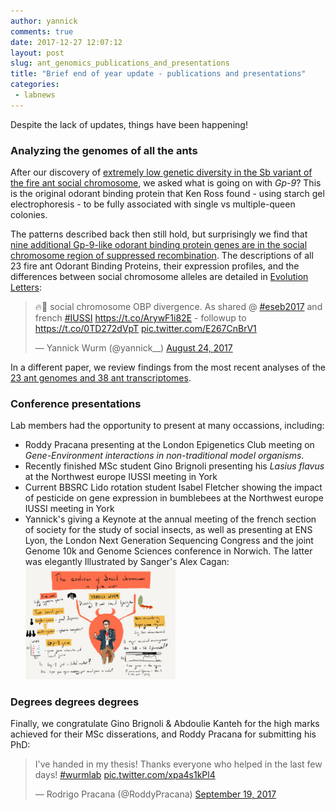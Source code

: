 ```yaml
---
author: yannick
comments: true
date: 2017-12-27 12:07:12
layout: post
slug: ant_genomics_publications_and_presentations
title: "Brief end of year update - publications and presentations"
categories:
 - labnews
---
```


Despite the lack of updates, things have been happening!

### Analyzing the genomes of all the ants

After our discovery of <a href="http://onlinelibrary.wiley.com/doi/10.1111/mec.14054/full">extremely low genetic diversity in the Sb variant of the fire ant social chromosome</a>, we asked what is going on with <em>Gp-9</em>? This is the original odorant binding protein that Ken Ross found - using starch gel electrophoresis - to be fully associated with single vs multiple-queen colonies.

The patterns described back then still hold, but surprisingly we find that <a href="http://onlinelibrary.wiley.com/doi/10.1002/evl3.22/full"> nine additional Gp-9-like odorant binding protein genes are in the social chromosome region of suppressed recombination</a>. The descriptions of all 23 fire ant Odorant Binding Proteins, their expression profiles, and the differences between social chromosome alleles are detailed in <a href="http://onlinelibrary.wiley.com/doi/10.1002/evl3.22/full">Evolution Letters</a>:

<blockquote class="twitter-tweet  tw-align-center" data-lang="en"><p lang="en" dir="ltr">🔥🐜 social chromosome OBP divergence. As shared @ <a href="https://twitter.com/hashtag/eseb2017?src=hash&amp;ref_src=twsrc%5Etfw">#eseb2017</a> and french <a href="https://twitter.com/hashtag/IUSSI?src=hash&amp;ref_src=twsrc%5Etfw">#IUSSI</a> <a href="https://t.co/ArywF1i82E">https://t.co/ArywF1i82E</a>  - followup to <a href="https://t.co/0TD272dVpT">https://t.co/0TD272dVpT</a> <a href="https://t.co/E267CnBrV1">pic.twitter.com/E267CnBrV1</a></p>&mdash; Yannick Wurm (@yannick__) <a href="https://twitter.com/yannick__/status/900737913364860929?ref_src=twsrc%5Etfw">August 24, 2017</a></blockquote>
<script async src="https://platform.twitter.com/widgets.js" charset="utf-8"></script>


In a different paper, we review findings from the most recent analyses of the <a href="https://www.sciencedirect.com/science/article/pii/S2214574517301335">23 ant genomes and 38 ant transcriptomes</a>.



### Conference presentations

Lab members had the opportunity to present at many occassions, including:
 * Roddy Pracana presenting at the London Epigenetics Club meeting on <em>Gene-Environment interactions in non-traditional model organisms</em>.
 * Recently finished MSc student Gino Brignoli presenting his <em>Lasius flavus</em> at the Northwest europe IUSSI meeting in York
 * Current BBSRC Lido rotation student Isabel Fletcher showing the impact of pesticide on gene expression in bumblebees at the Northwest europe IUSSI meeting in York
 * Yannick's giving a Keynote at the annual meeting of the french section of society for the study of social insects, as well as presenting at ENS Lyon, the London Next Generation Sequencing Congress and the joint Genome 10k and Genome Sciences conference in Norwich. The latter was elegantly Illustrated by Sanger's Alex Cagan: <br/><a href="https://twitter.com/EvolLetters/status/902869818176622592"><img src="/img/news/yannick_talk_sketch_cagan.jpg" width="50%" class="center-block img-responsive"/></a>


### Degrees degrees degrees

Finally, we congratulate Gino Brignoli & Abdoulie Kanteh for the high marks achieved for their MSc disserations, and Roddy Pracana for submitting his PhD:

<blockquote class="twitter-tweet  tw-align-center " data-lang="en"><p lang="en" dir="ltr">I&#39;ve handed in my thesis! Thanks everyone who helped in the last few days! <a href="https://twitter.com/hashtag/wurmlab?src=hash&amp;ref_src=twsrc%5Etfw">#wurmlab</a> <a href="https://t.co/xpa4s1kPl4">pic.twitter.com/xpa4s1kPl4</a></p>&mdash; Rodrigo Pracana (@RoddyPracana) <a href="https://twitter.com/RoddyPracana/status/910168497556217857?ref_src=twsrc%5Etfw">September 19, 2017</a></blockquote>
<script async src="https://platform.twitter.com/widgets.js" charset="utf-8"></script>
